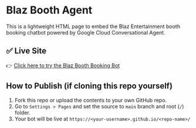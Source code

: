 # Blaz Booth Agent

This is a lightweight HTML page to embed the Blaz Entertainment booth booking chatbot powered by Google Cloud Conversational Agent.

## ✅ Live Site

👉 [Click here to try the Blaz Booth Booking Bot](https://arihant-k-ostwal.github.io/blaz-booking-bot/)

## How to Publish (if cloning this repo yourself)

1. Fork this repo or upload the contents to your own GitHub repo.
2. Go to `Settings > Pages` and set the source to `main` branch and root (`/`) folder.
3. Your bot will be live at `https://<your-username>.github.io/<repo-name>/`